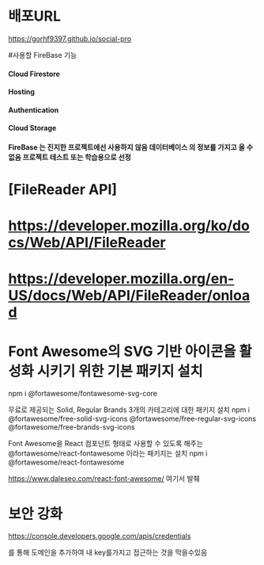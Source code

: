 # 배포URL
https://gorhf9397.github.io/social-pro

#사용할 FireBase 기능
<h4>Cloud Firestore</h4>
<h4>Hosting</h4>
<h4>Authentication</h4>
<h4>Cloud Storage</h4>

<h4>FireBase 는 진지한 프로젝트에선 사용하지 않음 데이터베이스 의 정보를 가지고 올 수 없음
프로젝트 테스트 또는 학습용으로 선정</h4>

# [FileReader API]
# https://developer.mozilla.org/ko/docs/Web/API/FileReader
# https://developer.mozilla.org/en-US/docs/Web/API/FileReader/onload

# Font Awesome의 SVG 기반 아이콘을 활성화 시키기 위한 기본 패키지 설치
npm i @fortawesome/fontawesome-svg-core

무료로 제공되는 Solid, Regular Brands 3개의 카테고리에 대한 패키지 설치
npm i @fortawesome/free-solid-svg-icons @fortawesome/free-regular-svg-icons @fortawesome/free-brands-svg-icons

Font Awesome을 React 컴포넌트 형태로 사용할 수 있도록 해주는 @fortawesome/react-fontawesome 이라는 패키지는 설치
npm i @fortawesome/react-fontawesome

https://www.daleseo.com/react-font-awesome/
여기서 발췌

# 보안 강화 
https://console.developers.google.com/apis/credentials<p>
를 통해 도메인을 추가하여 내 key를가지고 접근하는 것을 막을수있음
